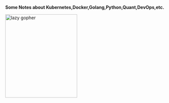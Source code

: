  **Some Notes about Kubernetes,Docker,Golang,Python,Quant,DevOps,etc.**
 
 <img src="images/LazyGopher.png" width = "227" height = "264" alt="lazy gopher" align=center />
